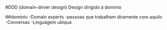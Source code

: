 #DDD (domain-driver design)
Design dirigido à dominio

##dominio
-Domain experts 
    -pessoas que trabalham diramente com aquilo
    -Conversas
-Linguágem ubíqua